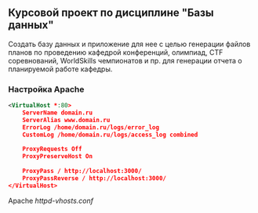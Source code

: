 ## Курсовой проект по дисциплине "Базы данных"
Создать базу данных и приложение для нее с целью генерации файлов планов по проведению кафедрой конференций, олимпиад, CTF соревнований, WorldSkills чемпионатов и пр. для генерации отчета о планируемой работе кафедры.
### Настройка Apache
```xml
<VirtualHost *:80>
    ServerName domain.ru
    ServerAlias www.domain.ru
    ErrorLog /home/domain.ru/logs/error_log
    CustomLog /home/domain.ru/logs/access_log combined
 
    ProxyRequests Off
    ProxyPreserveHost On
 
    ProxyPass / http://localhost:3000/
    ProxyPassReverse / http://localhost:3000/
</VirtualHost>
```
Apache *httpd-vhosts.conf*